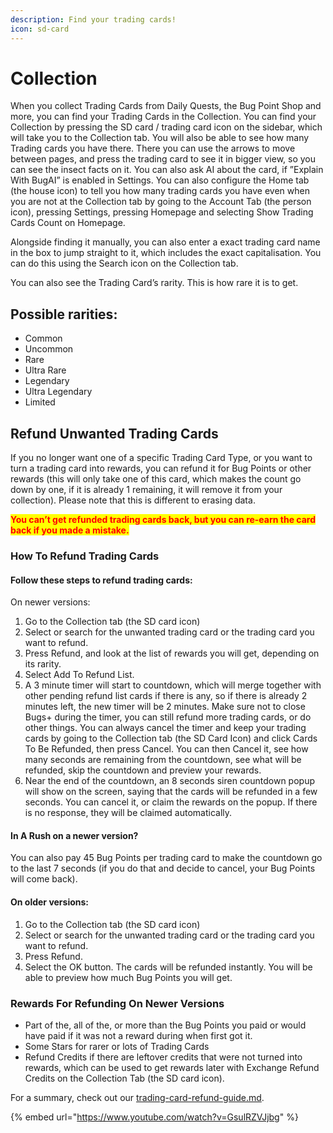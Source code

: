 ```yaml
---
description: Find your trading cards!
icon: sd-card
---
```


# Collection

When you collect Trading Cards from Daily Quests, the Bug Point Shop and more, you can find your Trading Cards in the Collection. You can find your Collection by pressing the SD card / trading card icon on the sidebar, which will take you to the Collection tab. You will also be able to see how many Trading cards you have there. There you can use the arrows to move between pages, and press the trading card to see it in bigger view, so you can see the insect facts on it. You can also ask AI about the card, if ”Explain With BugAI” is enabled in Settings. You can also configure the Home tab (the house icon) to tell you how many trading cards you have even when you are not at the Collection tab by going to the Account Tab (the person icon), pressing Settings, pressing Homepage and selecting Show Trading Cards Count on Homepage.

Alongside finding it manually, you can also enter a exact trading card name in the box to jump straight to it, which includes the exact capitalisation. You can do this using the Search icon on the Collection tab.

You can also see the Trading Card’s rarity. This is how rare it is to get.

## Possible rarities:

* Common
* Uncommon
* Rare
* Ultra Rare
* Legendary
* Ultra Legendary
* Limited

## Refund Unwanted Trading Cards

If you no longer want one of a specific Trading Card Type,  or you want to turn a trading card into rewards, you can refund it for Bug Points or other rewards (this will only take one of this card, which makes the count go down by one, if it is already 1 remaining, it will remove it from your collection). Please note that this is different to erasing data.

<mark style="color:red;">**You can’t get refunded trading cards back, but you can re-earn the card back if you made a mistake.**</mark>

### How To Refund Trading Cards

#### **Follow these steps to refund trading cards:**

On newer versions:

1. Go to the Collection tab (the SD card icon)
2. Select or search for the unwanted trading card or the trading card you want to refund.
3. Press Refund, and look at the list of rewards you will get, depending on its rarity.
4. Select Add To Refund List.
5. A 3 minute timer will start to countdown, which will merge together with other pending refund list cards if there is any, so if there is already 2 minutes left, the new timer will be 2 minutes. Make sure not to close Bugs+ during the timer, you can still refund more trading cards, or do other things. You can always cancel the timer and keep your trading cards by going to the Collection tab (the SD Card Icon) and click Cards To Be Refunded, then press Cancel. You can then Cancel it, see how many seconds are remaining from the countdown, see what will be refunded, skip the countdown and preview your rewards.
6. Near the end of the countdown, an 8 seconds siren countdown popup will show on the screen, saying that the cards will be refunded in a few seconds. You can cancel it, or claim the rewards on the popup. If there is no response, they will be claimed automatically.

#### In A Rush on a newer version?

You can also pay 45 Bug Points per trading card to make the countdown go to the last 7 seconds (if you do that and decide to cancel, your Bug Points will come back).

#### On older versions:

1. Go to the Collection tab (the SD card icon)
2. Select or search for the unwanted trading card or the trading card you want to refund.
3. Press Refund.
4. Select the OK button. The cards will be refunded instantly. You will be able to preview how much Bug Points you will get.

### Rewards For Refunding On Newer Versions

* Part of the, all of the, or more than the Bug Points you paid or would have paid if it was not a reward during when first got it.
* Some Stars for rarer or lots of Trading Cards
* Refund Credits if there are leftover credits that were not turned into rewards, which can be used to get rewards later with Exchange Refund Credits on the Collection Tab (the SD card icon).

For a summary, check out our [trading-card-refund-guide.md](trading-card-refund-guide.md "mention").

{% embed url="https://www.youtube.com/watch?v=GsulRZVJjbg" %}
